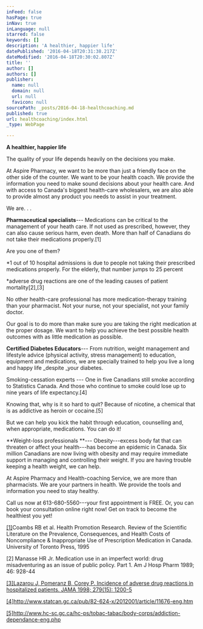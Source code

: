 ```yaml
---
inFeed: false
hasPage: true
inNav: true
inLanguage: null
starred: false
keywords: []
description: 'A healthier, happier life'
datePublished: '2016-04-18T20:31:38.217Z'
dateModified: '2016-04-18T20:30:02.807Z'
title: ''
author: []
authors: []
publisher:
  name: null
  domain: null
  url: null
  favicon: null
sourcePath: _posts/2016-04-18-healthcoaching.md
published: true
url: healthcoaching/index.html
_type: WebPage

---
```

**A healthier, happier life**

The quality of your life depends heavily on the decisions you make. 

At Aspire Pharmacy, we want to be more than just a friendly face on the other side of the counter. We want to be your health coach. We provide the information you need to make sound decisions about your health care. And with access to Canada's biggest health-care wholesalers, we are also able to provide almost any product you needs to assist in your treatment.

We are. . .

**Pharmaceutical specialists**--- Medications can be critical to the management of your heath care. If not used as prescribed, however, they can also cause serious harm, even death. More than half of Canadians do not take their medications properly.\[1\]

Are you one of them? 

\*1 out of 10 hospital admissions is due to people not taking their prescribed medications properly. For the elderly, that number jumps to 25 percent

\*adverse drug reactions are one of the leading causes of patient mortality\[2\],\[3\]

No other health-care professional has more medication-therapy training than your pharmacist. Not your nurse, not your specialist, not your family doctor. 

Our goal is to do more than make sure you are taking the right medication at the proper dosage. We want to help you achieve the best possible health outcomes with as little medication as possible.

**Certified Diabetes Educators**--- From nutrition, weight management and lifestyle advice (physical activity, stress management) to education, equipment and medications, we are specially trained to help you live a long and happy life _despite _your diabetes.

Smoking-cessation experts --- One in five Canadians still smoke according to Statistics Canada. And those who continue to smoke could lose up to nine years of life expectancy.\[4\]

Knowing that, why is it so hard to quit? Because of nicotine, a chemical that is as addictive as heroin or cocaine.\[5\]

But we can help you kick the habit through education, counselling and, when appropriate, medications. You can do it!

**Weight-loss professionals **--- Obesity---excess body fat that can threaten or affect your health---has become an epidemic in Canada. Six million Canadians are now living with obesity and may require immediate support in managing and controlling their weight. If you are having trouble keeping a health weight, we can help.

At Aspire Pharmacy and Health-coaching Service, we are more than pharmacists. We are your partners in health. We provide the tools and information you need to stay healthy.

Call us now at 613-680-5560---your first appointment is FREE. Or, you can book your consultation online right now! Get on track to become the healthiest you yet!

[\[1\]][0]Coambs
RB et al. Health Promotion Research. Review of the Scientific Literature on the
Prevalence, Consequences, and Health Costs of Noncompliance & Inappropriate
Use of Prescription Medication in Canada. University of Toronto Press, 1995

[][1]

\[2\] Manasse HR Jr. Medication use in an imperfect world: drug misadventuring as an issue of public policy. Part 1\. Am J Hosp Pharm 1989; 46: 928-44

[][2]

[\[3\]Lazarou J, Pomeranz B, Corey P. Incidence of adverse drug reactions in hospitalized patients. JAMA 1998; 279(15): 1200-5][3]

[][4]

[\[4\]][5]http://www.statcan.gc.ca/pub/82-624-x/2012001/article/11676-eng.htm

[][6]

[\[5\]][7]http://www.hc-sc.gc.ca/hc-ps/tobac-tabac/body-corps/addiction-dependance-eng.php

  


[0]: #_ftnref1
[1]: #_ftnref2
[2]: #_ftnref3
[3]: b97d3c24-b7ad-47eb-ac06-7e2297fe61b4#_ftnref3
[4]: #_ftnref4
[5]: b97d3c24-b7ad-47eb-ac06-7e2297fe61b4#_ftnref4
[6]: #_ftnref5
[7]: b97d3c24-b7ad-47eb-ac06-7e2297fe61b4#_ftnref5